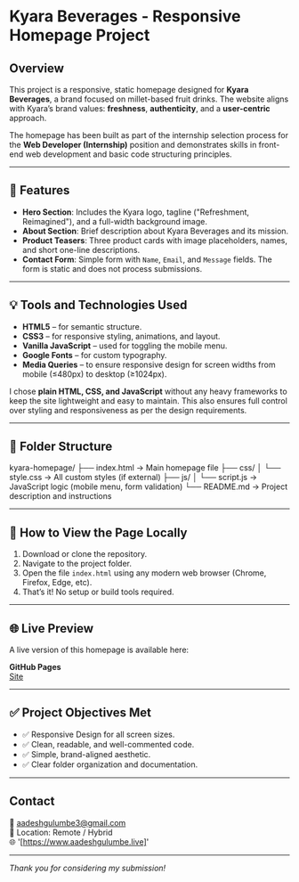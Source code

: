 # Kyara Beverages - Responsive Homepage Project

## Overview

This project is a responsive, static homepage designed for **Kyara Beverages**, a brand focused on millet-based fruit drinks. The website aligns with Kyara’s brand values: **freshness**, **authenticity**, and a **user-centric** approach.

The homepage has been built as part of the internship selection process for the **Web Developer (Internship)** position and demonstrates skills in front-end web development and basic code structuring principles.

---

## 🔧 Features

- **Hero Section**: Includes the Kyara logo, tagline ("Refreshment, Reimagined"), and a full-width background image.
- **About Section**: Brief description about Kyara Beverages and its mission.
- **Product Teasers**: Three product cards with image placeholders, names, and short one-line descriptions.
- **Contact Form**: Simple form with `Name`, `Email`, and `Message` fields. The form is static and does not process submissions.

---

## 💡 Tools and Technologies Used

- **HTML5** – for semantic structure.
- **CSS3** – for responsive styling, animations, and layout.
- **Vanilla JavaScript** – used for toggling the mobile menu.
- **Google Fonts** – for custom typography.
- **Media Queries** – to ensure responsive design for screen widths from mobile (≤480px) to desktop (≥1024px).

I chose **plain HTML, CSS, and JavaScript** without any heavy frameworks to keep the site lightweight and easy to maintain. This also ensures full control over styling and responsiveness as per the design requirements.

---

## 📁 Folder Structure

kyara-homepage/
├── index.html           → Main homepage file
├── css/
│   └── style.css        → All custom styles (if external)
├── js/
│   └── script.js        → JavaScript logic (mobile menu, form validation)
└── README.md            → Project description and instructions

---

## 📌 How to View the Page Locally

1. Download or clone the repository.
2. Navigate to the project folder.
3. Open the file `index.html` using any modern web browser (Chrome, Firefox, Edge, etc).
4. That’s it! No setup or build tools required.

---

## 🌐 Live Preview

A live version of this homepage is available here:

**GitHub Pages**  
[Site](https://aadesh0706.github.io/kyara-beverages-website)

---

## ✅ Project Objectives Met

- ✅ Responsive Design for all screen sizes.
- ✅ Clean, readable, and well-commented code.
- ✅ Simple, brand-aligned aesthetic.
- ✅ Clear folder organization and documentation.

---

## Contact

📧 aadeshgulumbe3@gmail.com  
📍 Location: Remote / Hybrid  
🌐 '[https://www.aadeshgulumbe.live]'

---

_Thank you for considering my submission!_